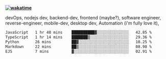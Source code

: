 **[![wakatime](https://wakatime.com/badge/user/87646243-158a-4241-a3cb-668e1fa2dbb8.svg)](https://wakatime.com/@87646243-158a-4241-a3cb-668e1fa2dbb8?style=plastic)**


devOps, nodejs dev, backend-dev, frontend (maybe?), software engineer, reverse-engineer, mobile-dev, desktop dev, Automation (i'm fully love it), 

<!--START_SECTION:waka-->

```txt
JavaScript   1 hr 48 mins    ██████████▓░░░░░░░░░░░░░░   42.85 %
TypeScript   1 hr 14 mins    ███████▒░░░░░░░░░░░░░░░░░   29.36 %
Python       26 mins         ██▓░░░░░░░░░░░░░░░░░░░░░░   10.25 %
Markdown     22 mins         ██▒░░░░░░░░░░░░░░░░░░░░░░   08.98 %
EJS          7 mins          ▓░░░░░░░░░░░░░░░░░░░░░░░░   02.91 %
```

<!--END_SECTION:waka-->
